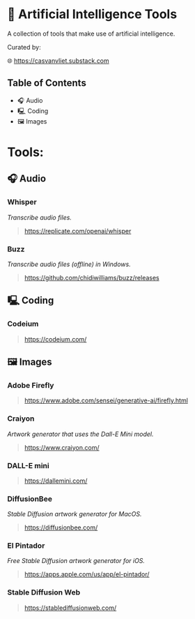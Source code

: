 # 🔧 Artificial Intelligence Tools

A collection of tools that make use of artificial intelligence.

Curated by:

🌐  https://casvanvliet.substack.com

## Table of Contents

- 🎧 Audio 
- 🖳 Coding
- 🖼 Images

# Tools:
## 🎧 Audio 

### Whisper

*Transcribe audio files.*

> https://replicate.com/openai/whisper

### Buzz

*Transcribe audio files (offline) in Windows.*

> https://github.com/chidiwilliams/buzz/releases

## 🖳 Coding

### Codeium

> https://codeium.com/

## 🖼 Images

### Adobe Firefly

> https://www.adobe.com/sensei/generative-ai/firefly.html

### Craiyon

*Artwork generator that uses the Dall-E Mini model.*

> https://www.craiyon.com/

### DALL-E mini

> https://dallemini.com/

### DiffusionBee

*Stable Diffusion artwork generator for MacOS.*

> https://diffusionbee.com/

### El Pintador

*Free Stable Diffusion artwork generator for iOS.*

> https://apps.apple.com/us/app/el-pintador/

### Stable Diffusion Web

> https://stablediffusionweb.com/
